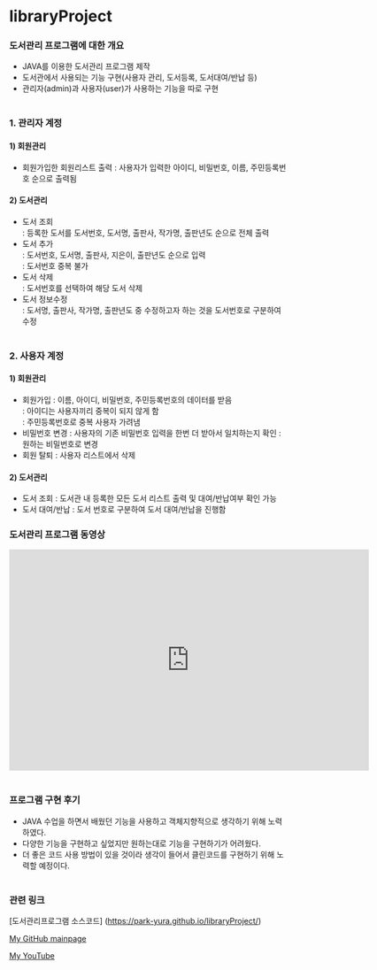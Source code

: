 # libraryProject <br>

### 도서관리 프로그램에 대한 개요
- JAVA를 이용한 도서관리 프로그램 제작 
- 도서관에서 사용되는 기능 구현(사용자 관리, 도서등록, 도서대여/반납 등)
- 관리자(admin)과 사용자(user)가 사용하는 기능을 따로 구현<br><br>

### 1. 관리자 계정
#### 1) 회원관리
- 회원가입한 회원리스트 출력 
 : 사용자가 입력한 아이디, 비밀번호, 이름, 주민등록번호 순으로 출력됨

#### 2) 도서관리
- 도서 조회<br>
 : 등록한 도서를 도서번호, 도서명, 출판사, 작가명, 출판년도 순으로 전체 출력<br>
- 도서 추가<br>
 : 도서번호, 도서명, 출판사, 지은이, 출판년도 순으로 입력<br>
 : 도서번호 중복 불가
- 도서 삭제<br>
 : 도서번호를 선택하여 해당 도서 삭제<br>
- 도서 정보수정<br>
 : 도서명, 출판사, 작가명, 출판년도 중 수정하고자 하는 것을 도서번호로 구분하여 수정<br><br>
 
### 2. 사용자 계정
#### 1) 회원관리
- 회원가입
  : 이름, 아이디, 비밀번호, 주민등록번호의 데이터를 받음<br>
  : 아이디는 사용자끼리 중복이 되지 않게 함<br>
  : 주민등록번호로 중복 사용자 가려냄<br>
- 비밀번호 변경
  : 사용자의 기존 비밀번호 입력을 한번 더 받아서 일치하는지 확인
  : 원하는 비밀번호로 변경
- 회원 탈퇴
  : 사용자 리스트에서 삭제

#### 2) 도서관리
- 도서 조회
 : 도서관 내 등록한 모든 도서 리스트 출력 및 대여/반납여부 확인 가능 
- 도서 대여/반납 
 : 도서 번호로 구분하여 도서 대여/반납을 진행함
 
### 도서관리 프로그램 동영상
<iframe width="650" height="400" src="https://www.youtube.com/embed/A23QIT4h96I" title="YouTube video player" frameborder="0" allow="accelerometer; autoplay; clipboard-write; encrypted-media; gyroscope; picture-in-picture" allowfullscreen></iframe><br><br>


### 프로그램 구현 후기
- JAVA 수업을 하면서 배웠던 기능을 사용하고 객체지향적으로 생각하기 위해 노력하였다. 
- 다양한 기능을 구현하고 싶었지만 원하는대로 기능을 구현하기가 어려웠다.
- 더 좋은 코드 사용 방법이 있을 것이라 생각이 들어서 클린코드를 구현하기 위해 노력할 예정이다. <br><br>


### 관련 링크
[도서관리프로그램 소스코드] (https://park-yura.github.io/libraryProject/)

[My GitHub mainpage](https://park-yura.github.io/)

[My YouTube](https://www.youtube.com/channel/UCKONvJsn1CYFGlaQ75ryEdg/featured)
